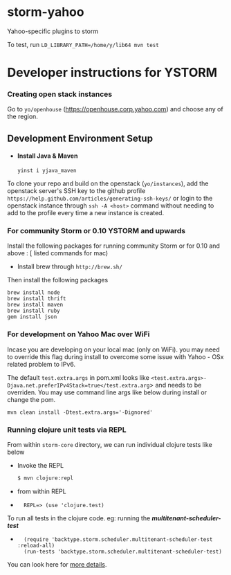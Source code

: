 # storm-yahoo

Yahoo-specific plugins to storm

To test, run `LD_LIBRARY_PATH=/home/y/lib64 mvn test`

# Developer instructions for YSTORM
### Creating open stack instances
Go to ```yo/openhouse``` (https://openhouse.corp.yahoo.com) and choose any of the region.
## Development Environment Setup
* #### Install Java & Maven
    ```
    yinst i yjava_maven
    ```

To clone your repo and build on the openstack (```yo/instances```), add the openstack server's SSH key to the github profile ```https://help.github.com/articles/generating-ssh-keys/``` 
or login to the openstack instance through ```ssh -A <host>``` command without needing to add to the profile every time a new instance is created. 

    
###  For community Storm or 0.10 YSTORM and upwards
Install the following packages for running community Storm or for 0.10 and above : [ listed commands for mac)
* Install brew through 
```http://brew.sh/```

Then install the following packages
```
brew install node
brew install thrift
brew install maven 
brew install ruby
gem install json
```

### For development on Yahoo Mac over WiFi
Incase you are developing on your local mac (only on WiFi). you may need to override this flag during install to overcome some issue with Yahoo - OSx related problem to IPv6.

The default ```test.extra.args``` in pom.xml looks like 
```<test.extra.args>-Djava.net.preferIPv4Stack=true</test.extra.arg```> 
and needs to be overriden. You may use command line args like below during install or change the pom.
```
mvn clean install -Dtest.extra.args='-Dignored'
```

### Running clojure unit tests via REPL
From within ```storm-core``` directory, we can run individual clojure tests like below
* Invoke the REPL
    ``` bash
    $ mvn clojure:repl
    ```
* from within REPL
* ```
    REPL=> (use 'clojure.test)
    ```
To run all tests in the clojure code.
eg: running the ***multitenant-scheduler-test***
* ```
    (require 'backtype.storm.scheduler.multitenant-scheduler-test :reload-all)
    (run-tests 'backtype.storm.scheduler.multitenant-scheduler-test)
    ```
You can look here for [more details](http://clojure.github.io/clojure/clojure.test-api.html).
